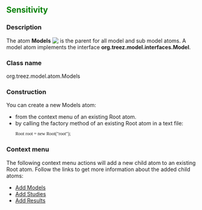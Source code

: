 

<H2><font color="green">Sensitivity</font></H2>

<P>
<H3>Description</H3>
The atom <b>Models</b> <img src= "images/models.png" align = "top"> is the parent for all model and sub model atoms. A model atom implements 
the interface <b>org.treez.model.interfaces.Model</b>.

<H3>Class name</H3>
org.treez.model.atom.Models

<H3>Construction</H3>
You can create a new Models atom: 
<ul>
	<li>from the context menu of an existing Root atom. 
	</li>
	<li>by calling the factory method of an existing Root atom in a text file:	
	<pre class="prettyprint" style="font-size:12px;font-family:consolas">Root root = new Root("root");</pre>	     
	</li>
</ul>

<H3>Context menu</H3>

The following context menu actions will add a new child atom to an existing Root atom. Follow the links to get 
more information about the added child atoms: 
<ul>
<li><a href="">Add Models</a></li>
<li><a href="">Add Studies</a></li>
<li><a href="">Add Results</a></li>
</ul>
</p>
